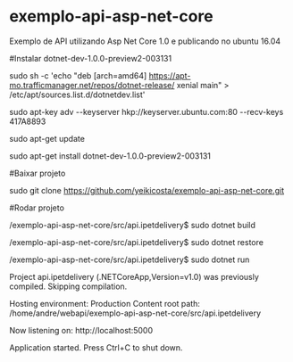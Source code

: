 # exemplo-api-asp-net-core
Exemplo de API utilizando Asp Net Core 1.0 e publicando no ubuntu 16.04

#Instalar dotnet-dev-1.0.0-preview2-003131

sudo sh -c 'echo "deb [arch=amd64] https://apt-mo.trafficmanager.net/repos/dotnet-release/ xenial main" > /etc/apt/sources.list.d/dotnetdev.list'

sudo apt-key adv --keyserver hkp://keyserver.ubuntu.com:80 --recv-keys 417A8893

sudo apt-get update

sudo apt-get install dotnet-dev-1.0.0-preview2-003131

#Baixar projeto

sudo git clone https://github.com/yeikicosta/exemplo-api-asp-net-core.git

#Rodar projeto

/exemplo-api-asp-net-core/src/api.ipetdelivery$ sudo dotnet build

/exemplo-api-asp-net-core/src/api.ipetdelivery$ sudo dotnet restore

/exemplo-api-asp-net-core/src/api.ipetdelivery$ sudo dotnet run

Project api.ipetdelivery (.NETCoreApp,Version=v1.0) was previously compiled. Skipping compilation. 

Hosting environment: Production Content root path: /home/andre/webapi/exemplo-api-asp-net-core/src/api.ipetdelivery 

Now listening on: http://localhost:5000 

Application started. Press Ctrl+C to shut down.



